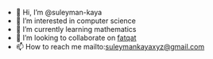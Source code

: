 - 👋 Hi, I’m @suleyman-kaya
- 👀 I’m interested in computer science
- 🌱 I’m currently learning mathematics
- 💞️ I’m looking to collaborate on [fatqat](https://github.com/suleyman-kaya)
- 📫 How to reach me mailto:suleymankayaxyz@gmail.com

<!---
suleyman-kaya/suleyman-kaya is a ✨ special ✨ repository because its `README.md` (this file) appears on your GitHub profile.
You can click the Preview link to take a look at your changes.
--->
